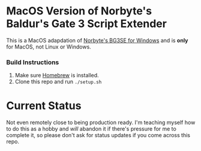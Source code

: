 # MacOS Version of Norbyte's Baldur's Gate 3 Script Extender

This is a MacOS adapdation of [Norbyte's BG3SE for Windows](https://github.com/Norbyte/bg3se/releases) and is **only** for MacOS, not Linux or Windows.

### Build Instructions

1. Make sure [Homebrew](https://brew.sh) is installed.
2. Clone this repo and run `./setup.sh`

# Current Status

Not even remotely close to being production ready. I'm teaching myself how to do this as a hobby and *will* abandon it if there's pressure for me to complete it, so please don't ask for status updates if you come across this repo.
